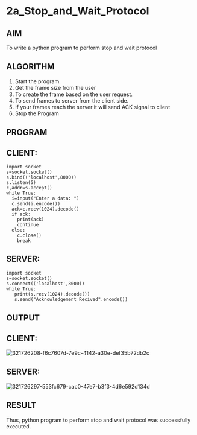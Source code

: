 # 2a_Stop_and_Wait_Protocol
## AIM 
To write a python program to perform stop and wait protocol
## ALGORITHM
1. Start the program.
2. Get the frame size from the user
3. To create the frame based on the user request.
4. To send frames to server from the client side.
5. If your frames reach the server it will send ACK signal to client
6. Stop the Program
## PROGRAM
## CLIENT:
```
import socket
s=socket.socket()
s.bind(('localhost',8000))
s.listen(5)
c,addr=s.accept()
while True:
  i=input("Enter a data: ")
  c.send(i.encode())
  ack=c.recv(1024).decode()
  if ack:
    print(ack)
    continue
  else:
    c.close()
    break
```
## SERVER:
```
import socket
s=socket.socket()
s.connect(('localhost',8000))
while True:
   print(s.recv(1024).decode())
   s.send("Acknowledgement Recived".encode())
```
## OUTPUT
## CLIENT:
![321726208-f6c7607d-7e9c-4142-a30e-def35b72db2c](https://github.com/HemapriyaOfficial/2a_Stop_and_Wait_Protocol/assets/147114275/f7348006-b6f5-469a-be73-e9c1662fb05e)

## SERVER:
![321726297-553fc679-cac0-47e7-b3f3-4d6e592d134d](https://github.com/HemapriyaOfficial/2a_Stop_and_Wait_Protocol/assets/147114275/0d306ad1-58a1-487b-a4d6-6f186f94e89a)

## RESULT
Thus, python program to perform stop and wait protocol was successfully executed.
